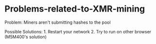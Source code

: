 # Problems-related-to-XMR-mining
Problem: Miners aren't submitting hashes to the pool

Possible Solutions: 1. Restart your network
                    2. Try to run on other browser (M5M400's solution)
